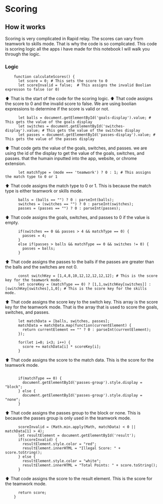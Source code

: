 # Scoring
## How it works
Scoring is very complicated in Rapid relay. The scores can vary from teamwork to skills mode. That is why the code is so complicated. This code is scoring logic all the apps i have made for this notebook I will walk you through the logic.
### Logic
```
    function calculateScores() {
      let score = 0; # This sets the score to 0
      let scoreInvalid = false;  # This assigns the invalid Boolian expresson to false (or 0)
```
⬆️ That is the start of the code for the scoring logic. ⬆️ That code assigns the score to 0 and the invalid score to false. We are using boolian expressions to determine if the score is valid or not.
```
      let balls = document.getElementById('goals-display').value; # This gets the value of the goals display
      let switches = document.getElementById('switches-display').value; # This gets the value of the switches display
      let passes = document.getElementById('passes-display').value; # This gets the value of the passes display
```
⬆️ That code gets the value of the goals, switches, and passes. we are using the id of the display to get the value of the goals, switches, and passes. that the humain inputted into the app, website, or chrome extension.
```
      let matchType = (mode === 'teamwork') ? 0 : 1; # This assigns the match type to 0 or 1
```
⬆️ That code assigns the match type to 0 or 1. This is because the match type is either teamwork or skills mode.
```
      balls = (balls == "") ? 0 : parseInt(balls);
      switches = (switches == "") ? 0 : parseInt(switches);
      passes = (passes == "") ? 0 : parseInt(passes);
```
⬆️ That code assigns the goals, switches, and passes to 0 if the value is empty.
```
      if(switches == 0 && passes > 4 && matchType == 0) {
        passes = 4;
      }
      else if(passes > balls && matchType == 0 && switches != 0) {
        passes = balls;
      }
```
⬆️ That code assigns the passes to the balls if the passes are greater than the balls and the switches are not 0.
```
      const switchKey = [1,4,8,10,12,12,12,12,12]; # This is the score key for the teamwork mode.
      let scoreKey = (matchType == 0) ? [1,1,switchKey[switches]] : [switchKey[switches],1,0]; # This is the score key for the skills mode.
```
⬆️ That code assigns the score key to the switch key. This array is the score key for the teamwork mode. That is the array that is used to score the goals, switches, and passes.
```
      let matchData = [balls, switches, passes];
      matchData = matchData.map(function(currentElement) {
        return currentElement == "" ? 0 : parseInt(currentElement);
      });

      for(let i=0; i<3; i++) {
        score += matchData[i] * scoreKey[i];
      }
```
⬆️ That code assigns the score to the match data. This is the score for the teamwork mode.
```

      if(matchType == 0) {
        document.getElementById('passes-group').style.display = "block";
      } else {
        document.getElementById('passes-group').style.display = "none";
      }
```
⬆️ That code assigns the passes group to the block or none. This is because the passes group is only used in the teamwork mode.
```
      scoreInvalid = (Math.min.apply(Math, matchData) < 0 || matchData[1] > 4);
      let resultElement = document.getElementById('result');
      if(scoreInvalid) {
        resultElement.style.color = "red";
        resultElement.innerHTML = "Illegal Score: " + score.toString();
      } else {
        resultElement.style.color = "white";
        resultElement.innerHTML = "Total Points: " + score.toString();
      }
```
⬆️ That code assigns the score to the result element. This is the score for the teamwork mode.
```
      return score;
    }
``` 
